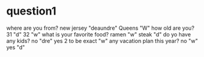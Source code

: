 # question1
where are you from? 
new jersey "deaundre"
Queens "W"
how old are you?
31 "d"
32 "w"
what is your favorite food?
ramen "w"
steak "d"
do yo have any kids?
no "dre"
yes 2 to be exact "w"
any vacation plan this year?
no "w"
yes "d"

